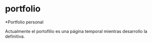 # portfolio

*Portfolio personal

Actualmente el portofilio es una página temporal mientras desarrollo la definitiva.

